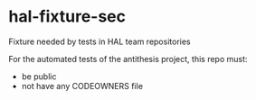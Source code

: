 # hal-fixture-sec

Fixture needed by tests in HAL team repositories

For the automated tests of the antithesis project, this repo must:

- be public
- not have any CODEOWNERS file
